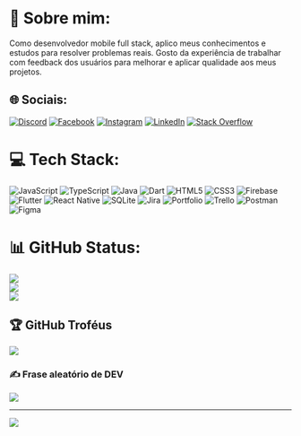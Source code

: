 # 💫 Sobre mim:
Como desenvolvedor mobile full stack, aplico meus conhecimentos e estudos para resolver problemas reais. Gosto da experiência de trabalhar com feedback dos usuários para melhorar e aplicar qualidade aos meus projetos.


## 🌐 Sociais:
[![Discord](https://img.shields.io/badge/Discord-%237289DA.svg?logo=discord&logoColor=white)](https://discord.gg/https://discord.gg/FQTQCqNT) [![Facebook](https://img.shields.io/badge/Facebook-%231877F2.svg?logo=Facebook&logoColor=white)](https://facebook.com/xanddy.santos.52) [![Instagram](https://img.shields.io/badge/Instagram-%23E4405F.svg?logo=Instagram&logoColor=white)](https://instagram.com/alexandre94s/) [![LinkedIn](https://img.shields.io/badge/LinkedIn-%230077B5.svg?logo=linkedin&logoColor=white)](https://linkedin.com/in/alexandre-sobral-santos-a42a05203/) [![Stack Overflow](https://img.shields.io/badge/-Stackoverflow-FE7A16?logo=stack-overflow&logoColor=white)](https://stackoverflow.com/users/20961341/alexandre-sobral) 

# 💻 Tech Stack:
![JavaScript](https://img.shields.io/badge/javascript-%23323330.svg?style=for-the-badge&logo=javascript&logoColor=%23F7DF1E) ![TypeScript](https://img.shields.io/badge/typescript-%23007ACC.svg?style=for-the-badge&logo=typescript&logoColor=white) ![Java](https://img.shields.io/badge/java-%23ED8B00.svg?style=for-the-badge&logo=java&logoColor=white) ![Dart](https://img.shields.io/badge/dart-%230175C2.svg?style=for-the-badge&logo=dart&logoColor=white) ![HTML5](https://img.shields.io/badge/html5-%23E34F26.svg?style=for-the-badge&logo=html5&logoColor=white) ![CSS3](https://img.shields.io/badge/css3-%231572B6.svg?style=for-the-badge&logo=css3&logoColor=white) ![Firebase](https://img.shields.io/badge/firebase-%23039BE5.svg?style=for-the-badge&logo=firebase) ![Flutter](https://img.shields.io/badge/Flutter-%2302569B.svg?style=for-the-badge&logo=Flutter&logoColor=white) ![React Native](https://img.shields.io/badge/react_native-%2320232a.svg?style=for-the-badge&logo=react&logoColor=%2361DAFB) ![SQLite](https://img.shields.io/badge/sqlite-%2307405e.svg?style=for-the-badge&logo=sqlite&logoColor=white) ![Jira](https://img.shields.io/badge/jira-%230A0FFF.svg?style=for-the-badge&logo=jira&logoColor=white) ![Portfolio](https://img.shields.io/badge/Portfolio-%23000000.svg?style=for-the-badge&logo=firefox&logoColor=#FF7139) ![Trello](https://img.shields.io/badge/Trello-%23026AA7.svg?style=for-the-badge&logo=Trello&logoColor=white) ![Postman](https://img.shields.io/badge/Postman-FF6C37?style=for-the-badge&logo=postman&logoColor=white) 	![Figma](https://img.shields.io/badge/figma-%23F24E1E.svg?style=for-the-badge&logo=figma&logoColor=white)
# 📊 GitHub Status:
![](https://github-readme-stats.vercel.app/api?username=alexandress94&theme=radical&hide_border=false&include_all_commits=true&count_private=true)<br/>
![](https://github-readme-streak-stats.herokuapp.com/?user=alexandress94&theme=radical&hide_border=false)<br/>
![](https://github-readme-stats.vercel.app/api/top-langs/?username=alexandress94&theme=radical&hide_border=false&include_all_commits=true&count_private=true&layout=compact)

## 🏆 GitHub Troféus
![](https://github-profile-trophy.vercel.app/?username=alexandress94&theme=darkhub&no-frame=false&no-bg=true&margin-w=4)

### ✍️ Frase aleatório de DEV
![](https://quotes-github-readme.vercel.app/api?type=horizontal&theme=radical)

---
[![](https://visitcount.itsvg.in/api?id=alexandress94&icon=0&color=0)](https://visitcount.itsvg.in)

<!-- Proudly created with GPRM ( https://gprm.itsvg.in ) -->
